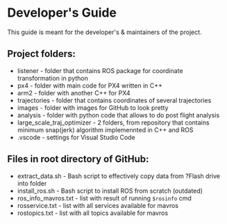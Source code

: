 # Developer's Guide
This guide is meant for the developer's & maintainers of the project.


## Project folders:

- listener - folder that contains ROS package for coordinate transformation in python
- px4 - folder with main code for PX4 written in C++
- arm2 - folder with another C++ for PX4
- trajectories - folder that contains coordinates of several trajectories
- images - folder with images for GitHub to look pretty
- analysis - folder with python code that allows to do post flight analysis 
- large_scale_traj_optimizer - 2 folders, from repository that contains minimum snap(jerk) algorithm implemennted in C++ and ROS
- .vscode - settings for Visual Studio Code

## Files in root directory of GitHub:

- extract_data.sh - Bash script to effectively copy data from ?Flash drive into folder
- install_ros.sh - Bash script to install ROS from scratch (outdated)
- ros_info_mavros.txt - list with result of running `$rosinfo` cmd 
- rosservice.txt - list with all services available for mavros
- rostopics.txt - list with all topics available for mavros



<!-- ## Oops, there is no guide :(
![SpongeBob on Fire](https://c.tenor.com/iDYg-7xD7M4AAAAC/burning-office-spongebob.gif) -->